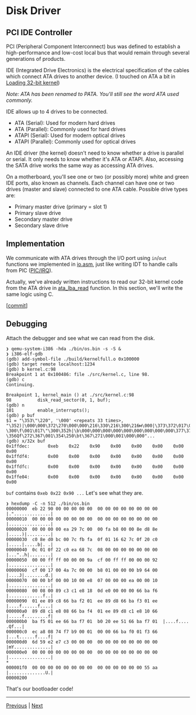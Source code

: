 # Disk Driver

## PCI IDE Controller

PCI (Peripheral Component Interconnect) bus was defined to establish a high-performance and low-cost local bus that would remain through several generations of products.

IDE (Integrated Drive Electronics) is the electrical specification of the cables which connect ATA drives to another device. (I touched on ATA a bit in [Loading 32-bit kernel](./protected_mode_development_2.md))

_Note: ATA has been renamed to PATA. You'll still see the word ATA used commonly._

IDE allows up to 4 drives to be connected.

- ATA (Serial): Used for modern hard drives
- ATA (Parallel): Commonly used for hard drives
- ATAPI (Serial): Used for modern optical drives
- ATAPI (Parallel): Commonly used for optical drives

An IDE driver (the kernel) doesn't need to know whether a drive is parallel or serial. It only needs to know whether it's ATA or ATAPI. Also, accessing the SATA drive works the same way as accessing ATA drives.

On a motherboard, you'll see one or two (or possibly more) white and green IDE ports, also known as channels. Each channel can have one or two drives (master and slave) connected to one ATA cable. Possible drive types are:

- Primary master drive (primary = slot 1)
- Primary slave drive
- Secondary master drive
- Secondary slave drive

## Implementation

We communicate with ATA drives through the I/O port using `in`/`out` functions we implemented in [io.asm](../src/io/io.asm), just like writing IDT to handle calls from PIC ([PIC/IRQ](./protected_mode_development_4.md)).

Actually, we've already written instructions to read our 32-bit kernel code from the ATA drive in [ata_lba_read](../src/boot/boot.asm) function. In this section, we'll write the same logic using C.

[[commit](https://github.com/taikiy/kernel/commit/02bc9bb5ed5d570096c7f441ca69e4c15a2cb876)]

## Debugging

Attach the debugger and see what we can read from the disk.

```shell
❯ qemu-system-i386 -hda ./bin/os.bin -s -S &
❯ i386-elf-gdb
(gdb) add-symbol-file ./build/kernelfull.o 0x100000
(gdb) target remote localhost:1234
(gdb) b kernel.c:98
Breakpoint 1 at 0x100486: file ./src/kernel.c, line 98.
(gdb) c
Continuing.

Breakpoint 1, kernel_main () at ./src/kernel.c:98
98          disk_read_sector(0, 1, buf);
(gdb) n
101         enable_interrupts();
(gdb) p buf
$1 = "\353\"\220", '\000' <repeats 33 times>, "\352)|\000\000\372\270\000\000\216\330\216\300\216м\000|\373\372\017\001\026b|\017 \300\f\001\017\"\300\352h|\b\000\000\000\000\000\000\000\000\000\377\377\000\000\000\232\317\000\377\377\000\000\000\222\317\000\027\000J|\000\000\270\001\000\000\000\271d\000\000\000\277\000\000\020\000\350\a\000\000\000\352\000\000\020\000\b\000\211\303\301\350\030\r\340\000\000\000f\272\366\001\356\211\310f\272\362\001\356\211\330f\272\363\001\356\211\330\301\350\bf\272\364\001\356\211\330\301\350\020f\272\365\001\356f\272\367\001\260 \356Qf\272\367\001\354\250\bt\367\271\000\001\000\000"...
(gdb) x/32x buf
0x1ffdec:       0xeb    0x22    0x90    0x00    0x00    0x00    0x00    0x00
0x1ffdf4:       0x00    0x00    0x00    0x00    0x00    0x00    0x00    0x00
0x1ffdfc:       0x00    0x00    0x00    0x00    0x00    0x00    0x00    0x00
0x1ffe04:       0x00    0x00    0x00    0x00    0x00    0x00    0x00    0x00
```

`buf` contains `0xeb 0x22 0x90 ...` Let's see what they are.

```shell
❯ hexdump -C -n 512 ./bin/os.bin
00000000  eb 22 90 00 00 00 00 00  00 00 00 00 00 00 00 00  |."..............|
00000010  00 00 00 00 00 00 00 00  00 00 00 00 00 00 00 00  |................|
00000020  00 00 00 00 ea 29 7c 00  00 fa b8 00 00 8e d8 8e  |.....)|.........|
00000030  c0 8e d0 bc 00 7c fb fa  0f 01 16 62 7c 0f 20 c0  |.....|.....b|. .|
00000040  0c 01 0f 22 c0 ea 68 7c  08 00 00 00 00 00 00 00  |..."..h|........|
00000050  00 00 ff ff 00 00 00 9a  cf 00 ff ff 00 00 00 92  |................|
00000060  cf 00 17 00 4a 7c 00 00  b8 01 00 00 00 b9 64 00  |....J|........d.|
00000070  00 00 bf 00 00 10 00 e8  07 00 00 00 ea 00 00 10  |................|
00000080  00 08 00 89 c3 c1 e8 18  0d e0 00 00 00 66 ba f6  |.............f..|
00000090  01 ee 89 c8 66 ba f2 01  ee 89 d8 66 ba f3 01 ee  |....f......f....|
000000a0  89 d8 c1 e8 08 66 ba f4  01 ee 89 d8 c1 e8 10 66  |.....f.........f|
000000b0  ba f5 01 ee 66 ba f7 01  b0 20 ee 51 66 ba f7 01  |....f.... .Qf...|
000000c0  ec a8 08 74 f7 b9 00 01  00 00 66 ba f0 01 f3 66  |...t......f....f|
000000d0  6d 59 e2 e7 c3 00 00 00  00 00 00 00 00 00 00 00  |mY..............|
000000e0  00 00 00 00 00 00 00 00  00 00 00 00 00 00 00 00  |................|
*
000001f0  00 00 00 00 00 00 00 00  00 00 00 00 00 00 55 aa  |..............U.|
00000200
```

That's our bootloader code!

---

[Previous](./8_memory_management_paging.md) | [Next](./10_file_system_fat16.md)
